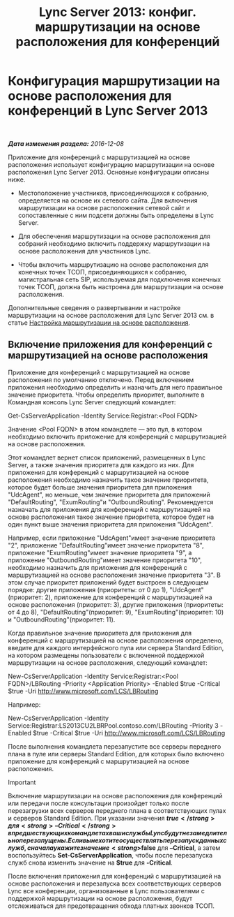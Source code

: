 ﻿---
title: "Lync Server 2013: конфиг. маршрутизации на основе расположения для конференций"
TOCTitle: Конфигурация маршрутизации на основе расположения для конференций
ms:assetid: d8c708cc-a1b1-48b1-808c-a64df15f7701
ms:mtpsurl: https://technet.microsoft.com/ru-ru/library/Dn362846(v=OCS.15)
ms:contentKeyID: 56270627
ms.date: 12/10/2016
mtps_version: v=OCS.15
ms.translationtype: HT
---

# Конфигурация маршрутизации на основе расположения для конференций в Lync Server 2013

 

_**Дата изменения раздела:** 2016-12-08_

Приложение для конференций с маршрутизацией на основе расположения использует конфигурацию маршрутизации на основе расположения Lync Server 2013. Основные конфигурации описаны ниже.

  - Местоположение участников, присоединяющихся к собранию, определяется на основе их сетевого сайта. Для включения маршрутизации на основе расположения сетевой сайт и сопоставленные с ним подсети должны быть определены в Lync Server.

  - Для обеспечения маршрутизации на основе расположения для собраний необходимо включить поддержку маршрутизации на основе расположения для участников Lync.

  - Чтобы включить маршрутизацию на основе расположения для конечных точек ТСОП, присоединяющихся к собранию, магистральная сеть SIP, используемая для подключения конечных точек ТСОП, должна быть настроена для маршрутизации на основе расположения.

Дополнительные сведения о развертывании и настройке маршрутизации на основе расположения для Lync Server 2013 см. в статье [Настройка маршрутизации на основе расположения](lync-server-2013-configuring-location-based-routing.md).

## Включение приложения для конференций с маршрутизацией на основе расположения

Приложение для конференций с маршрутизацией на основе расположения по умолчанию отключено. Перед включением приложения необходимо определить и назначить для него правильное значение приоритета. Чтобы определить приоритет, выполните в Командная консоль Lync Server следующий командлет:

Get-CsServerApplication -Identity Service:Registrar:\<Pool FQDN\>

Значение \<Pool FQDN\> в этом командлете — это пул, в котором необходимо включить приложение для конференций с маршрутизацией на основе расположения.

Этот командлет вернет список приложений, размещенных в Lync Server, а также значения приоритета для каждого из них. Для приложения для конференций с маршрутизацией на основе расположения необходимо назначить такое значение приоритета, которое будет больше значения приоритета для приложения "UdcAgent", но меньше, чем значение приоритета для приложений "DefaultRouting", "ExumRouting"и "OutboundRouting". Рекомендуется назначать для приложения для конференций с маршрутизацией на основе расположения такое значение приоритета, которое будет на один пункт выше значения приоритета для приложения "UdcAgent".

Например, если приложение "UdcAgent"имеет значение приоритета "2", приложение "DefaultRouting"имеет значение приоритета "8", приложение "ExumRouting"имеет значение приоритета "9", а приложение "OutboundRouting"имеет значение приоритета "10", необходимо назначить для приложения для конференций с маршрутизацией на основе расположения значение приоритета "3". В этом случае приоритет приложений будет выстроен в следующем порядке: другие приложения (приоритеты: от 0 до 1), "UdcAgent"(приоритет: 2), приложение для конференций с маршрутизацией на основе расположения (приоритет: 3), другие приложения (приоритеты: от 4 до 8), "DefaultRouting"(приоритет: 9), "ExumRouting"(приоритет: 10) и "OutboundRouting"(приоритет: 11).

Когда правильное значение приоритета для приложения для конференций с маршрутизацией на основе расположения определено, введите для каждого интерфейсного пула или сервера Standard Edition, на котором размещены пользователи с включенной поддержкой маршрутизации на основе расположения, следующий командлет:

New-CsServerApplication -Identity Service:Registrar:\<Pool FQDN\>/LBRouting -Priority \<Application Priority\> -Enabled $true -Critical $true -Uri http://www.microsoft.com/LCS/LBRouting

Например:

New-CsServerApplication -Identity Service:Registrar:LS2013CU2LBRPool.contoso.com/LBRouting -Priority 3 -Enabled $true -Critical $true -Uri http://www.microsoft.com/LCS/LBRouting

После выполнения командлета перезапустите все серверы переднего плана в пуле или серверы Standard Edition, для которых было включено приложение для конференций с маршрутизацией на основе расположения.

> [!IMPORTANT]
> Включение маршрутизации на основе расположения для конференций или передачи после консультации произойдет только после перезагрузки всех серверов переднего плана в соответствующих пулах и серверов Standard Edition. При указании значения <strong>$true</strong> для <strong>–Critical</strong> в предшествующих командлетах ваши службы Lync будут незамедлительно перезапущены. Если вы не хотите осуществлять перезапуск данных служб, сначала укажите значение <strong>$false</strong> для <strong>–Critical</strong>, а затем воспользуйтесь <strong>Set-CsServerApplication</strong>, чтобы после перезапуска служб снова изменить значение на <strong>$true</strong> для <strong>-Critical</strong>.


После включения приложения для конференций с маршрутизацией на основе расположения и перезапуска всех соответствующих серверов Lync все конференции, организованные в Lync пользователями с поддержкой маршрутизации на основе расположения, будут отслеживаться для предотвращения обхода платных звонков ТСОП.

